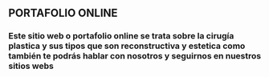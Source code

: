 ## PORTAFOLIO ONLINE
### Este sitio web o portafolio online se trata sobre la cirugía plastica y sus tipos que son reconstructiva y estetica como también te podrás hablar con nosotros y seguirnos en nuestros sitios webs
